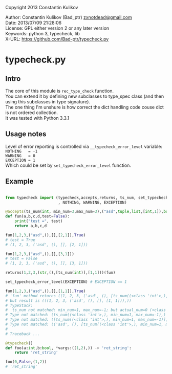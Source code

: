 Copyright 2013 Constantin Kulikov  

Author: Constantin Kulikov (Bad_ptr) <zxnotdead@gmail.com>  
Date: 2013/07/09 21:28:06  
License: GPL either version 2 or any later version  
Keywords: python 3, typecheck, lib  
X-URL: https://github.com/Bad-ptr/typecheck.py  


# typecheck.py


## Intro

The core of this module is `rec_type_check` function.  
You can extend it by defining new subclasses to type_spec class (and then using this subclasses in type signature).  
The one thing I'm unshure is how correct the dict handling code couse dict is not ordered collection.  
It was tested with Python 3.3.1  


## Usage notes

Level of error reporting is controlled via `__typecheck_error_level` variable:  
  `NOTHING   = -1`  
  `WARNING   = 0`  
  `EXCEPTION = 1`  
Which could be set by `set_typecheck_error_level` function.  


## Example

```python

from typecheck import (typecheck,accepts,returns, ts_num, set_typecheck_error_level
                       , NOTHING, WARNING, EXCEPTION)

@accepts(ts_num(int, min_num=3,max_num=3),("asd",tuple,list,[int,1]),bool)
def fun(a,b,c,d,test=False):
    print("test =", test)
    return a,b,c,d

fun(1,2,3,("asd",(),[],[2,1]),True)
# test = True
# (1, 2, 3, ('asd', (), [], [2, 1]))

fun(1,2,3,("asd",(),[],[3,1]))
# test = False
# (1, 2, 3, ('asd', (), [], [3, 1]))

returns(1,2,3,(str,(),[ts_num(int)],[1,1]))(fun)

set_typecheck_error_level(EXCEPTION) # EXCEPTION == 1

fun(1,2,3,("asd",(),[],[1,1]),True)
# 'fun' method returns ((1, 2, 3, ('asd', (), [ts_num((<class 'int'>,), min_num=1, max_num=-1)], [1, 1]))),
# but result is (((1, 2, 3, ('asd', (), [], [1, 1])),))
# TypeStack:
#  ts_num not matched: min_num=1, max_num=-1; but actual_num=0 (<class 'int'>,) to ()
# Type not matched: (ts_num((<class 'int'>,), min_num=1, max_num=-1),) to ()
# Type not matched: ([ts_num((<class 'int'>,), min_num=1, max_num=-1)], [1, 1]) to ([], [1, 1])
# Type not matched: (('asd', (), [ts_num((<class 'int'>,), min_num=1, max_num=-1)], [1, 1]),) to (('asd',(), [], [1, 1]),)
#
# Traceback ...

@typecheck()
def foo(a:int,b:bool, *vargs:((1,2),)) -> 'ret_string':
    return 'ret_string'

foo(0,False,(1,2))
# 'ret_string'

```
